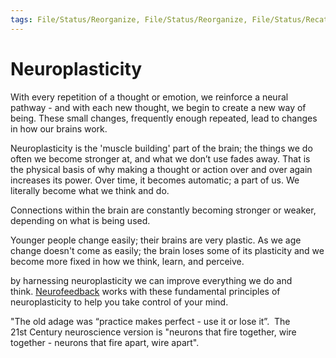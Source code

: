 ```yaml
---
tags: File/Status/Reorganize, File/Status/Reorganize, File/Status/Recategorize, File/Status/Summarize, File/Status/Structuralize
---
```


# Neuroplasticity

With every repetition of a thought or emotion, we reinforce a neural pathway - and with each new thought, we begin to create a new way of being. These small changes, frequently enough repeated, lead to changes in how our brains work.

Neuroplasticity is the 'muscle building' part of the brain; the things we do often we become stronger at, and what we don’t use fades away. That is the physical basis of why making a thought or action over and over again increases its power. Over time, it becomes automatic; a part of us. We literally become what we think and do.


Connections within the brain are constantly becoming stronger or weaker, depending on what is being used.

Younger people change easily; their brains are very plastic. As we age change doesn't come as easily; the brain loses some of its plasticity and we become more fixed in how we think, learn, and perceive.


by harnessing neuroplasticity we can improve everything we do and think. [Neurofeedback](https://brainworksneurotherapy.com/what-is-neurofeedback) works with these fundamental principles of neuroplasticity to help you take control of your mind.


"The old adage was “practice makes perfect - use it or lose it”.  The 21st Century neuroscience version is "neurons that fire together, wire together - neurons that fire apart, wire apart".











